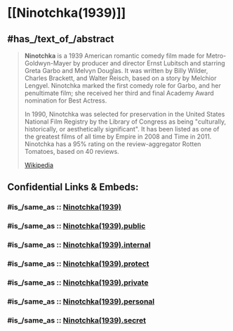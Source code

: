 
# [[Ninotchka(1939)]] 


## #has_/text_of_/abstract 

> **Ninotchka** is a 1939 American romantic comedy film made for Metro-Goldwyn-Mayer 
> by producer and director Ernst Lubitsch and starring Greta Garbo and Melvyn Douglas. 
> It was written by Billy Wilder, Charles Brackett, and Walter Reisch, 
> based on a story by Melchior Lengyel. 
> Ninotchka marked the first comedy role for Garbo, and her penultimate film; 
> she received her third and final Academy Award nomination for Best Actress.
>
> In 1990, Ninotchka was selected for preservation in the United States National Film Registry 
> by the Library of Congress as being "culturally, historically, or aesthetically significant". 
> It has been listed as one of the greatest films of all time by Empire in 2008 and Time in 2011. 
> Ninotchka has a 95% rating on the review-aggregator Rotten Tomatoes, based on 40 reviews.
>
> [Wikipedia](https://en.wikipedia.org/wiki/Ninotchka) 


## Confidential Links & Embeds: 

### #is_/same_as :: [Ninotchka(1939)](/_Standards/Society/Communication/Media/Movie/Movie-Director/Ninotchka(1939).md) 

### #is_/same_as :: [Ninotchka(1939).public](/_public/Society/Communication/Media/Movie/Movie-Director/Ninotchka(1939).public.md) 

### #is_/same_as :: [Ninotchka(1939).internal](/_internal/Society/Communication/Media/Movie/Movie-Director/Ninotchka(1939).internal.md) 

### #is_/same_as :: [Ninotchka(1939).protect](/_protect/Society/Communication/Media/Movie/Movie-Director/Ninotchka(1939).protect.md) 

### #is_/same_as :: [Ninotchka(1939).private](/_private/Society/Communication/Media/Movie/Movie-Director/Ninotchka(1939).private.md) 

### #is_/same_as :: [Ninotchka(1939).personal](/_personal/Society/Communication/Media/Movie/Movie-Director/Ninotchka(1939).personal.md) 

### #is_/same_as :: [Ninotchka(1939).secret](/_secret/Society/Communication/Media/Movie/Movie-Director/Ninotchka(1939).secret.md)

